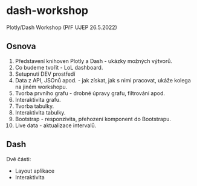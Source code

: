 # dash-workshop

Plotly/Dash Workshop (PřF UJEP 26.5.2022)

## Osnova

1. Představení knihoven Plotly a Dash - ukázky možných výtvorů.
2. Co budeme tvořit - LoL dashboard.
3. Setupnutí DEV prostředí
4. Data z API, JSOnů apod. - jak získat, jak s nimi pracovat, ukáže kolega na jiném workshopu.
5. Tvorba prvního grafu - drobné úpravy grafu, filtrování apod.
6. Interaktivita grafu.
7. Tvorba tabulky.
8. Interaktivita tabulky.
9. Bootstrap - responzivita, přehození komponent do Bootstrapu.
10. Live data - aktualizace intervalů.

## Dash

Dvě části:

- Layout aplikace
- Interaktivita
